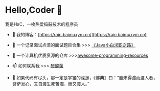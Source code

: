 # Hello,Coder 👋

我是HaC，一枚热爱捣鼓技术的程序员

- 🌱 我的博客：[https://rain.baimuxym.cn/](https://rain.baimuxym.cn)
- 🔭 一个记录面试点滴的面试题目合集  >>> [《Java小白求职之路》](https://learnjava.baimuxym.cn/#/)
- 🤔 一个计算机优质资源的仓库 >>>[awesome-programming-resources](https://github.com/DogerRain/awesome-programming-resources)
- 📫 如何联系我 >>> [醋酸菌](https://cdn.jsdelivr.net/gh/DogerRain/image@main/Home/HelloCoder.png)


- 💬  如果代码有尽头，那一定是宇宙的深邃，《佛典》曰：“自未得渡而渡人者，菩萨发心，又自渡生死苦海，而又渡人。”


